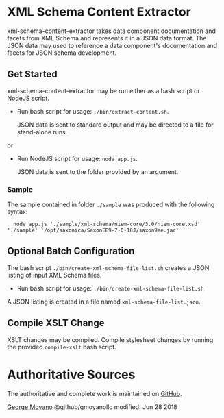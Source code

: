 # XML Schema Content Extractor
xml-schema-content-extractor takes data component documentation and facets from XML Schema and represents it in a JSON data format.  The JSON data may used to reference a data component's documentation and facets for JSON schema development.

## Get Started
xml-schema-content-extractor may be run either as a bash script or NodeJS script.

  * Run bash script for usage: `./bin/extract-content.sh`.

     JSON data is sent to standard output and may be directed to a file for stand-alone runs.

  or

  * Run NodeJS script for usage: `node app.js`.

    JSON data is sent to the folder provided by an argument.

### Sample
The sample contained in folder `./sample` was produced with the following syntax:

```
  node app.js './sample/xml-schema/niem-core/3.0/niem-core.xsd' './sample' '/opt/saxonica/SaxonEE9-7-0-18J/saxon9ee.jar'
```
      
## Optional Batch Configuration
The bash script `./bin/create-xml-schema-file-list.sh` creates a JSON listing of input XML Schema files. 

  * Run bash script for usage: `./bin/create-xml-schema-file-list.sh`

A JSON listing is created in a file named `xml-schema-file-list.json`. 

## Compile XSLT Change
XSLT changes may be compiled.  Compile stylesheet changes by running the provided `compile-xslt` bash script.  

# Authoritative Sources

The authoritative and complete work is maintained on [GitHub](https://github.com/gmoyanollc/xml-schema-content-extractor).

[George Moyano](https://onename.com/gmoyano)
@github/gmoyanollc
modified: Jun 28 2018
